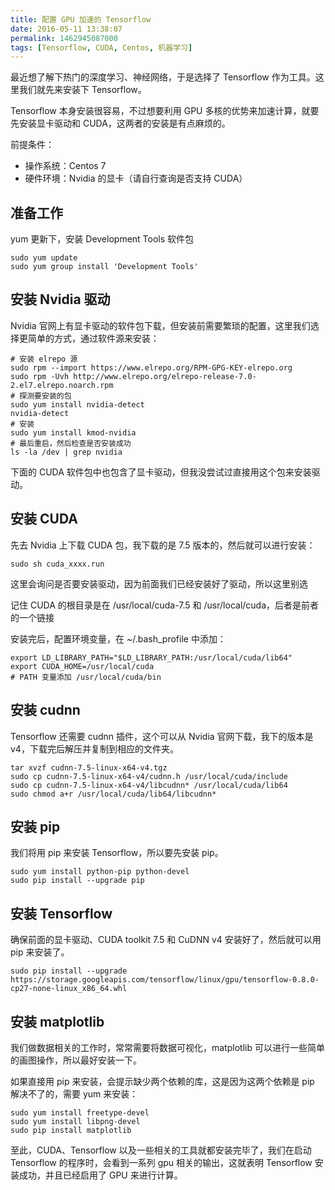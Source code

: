 ```yaml
---
title: 配置 GPU 加速的 Tensorflow
date: 2016-05-11 13:38:07
permalink: 1462945087000
tags: [Tensorflow, CUDA, Centos, 机器学习]
---
```


最近想了解下热门的深度学习、神经网络，于是选择了 Tensorflow 作为工具。这里我们就先来安装下 Tensorflow。

Tensorflow 本身安装很容易，不过想要利用 GPU 多核的优势来加速计算，就要先安装显卡驱动和 CUDA，这两者的安装是有点麻烦的。

前提条件：

- 操作系统：Centos 7
- 硬件环境：Nvidia 的显卡（请自行查询是否支持 CUDA）

## 准备工作

yum 更新下，安装 Development Tools 软件包

```
sudo yum update
sudo yum group install 'Development Tools'
```

## 安装 Nvidia 驱动

Nvidia 官网上有显卡驱动的软件包下载，但安装前需要繁琐的配置，这里我们选择更简单的方式，通过软件源来安装：

```
# 安装 elrepo 源
sudo rpm --import https://www.elrepo.org/RPM-GPG-KEY-elrepo.org
sudo rpm -Uvh http://www.elrepo.org/elrepo-release-7.0-2.el7.elrepo.noarch.rpm
# 探测要安装的包
sudo yum install nvidia-detect
nvidia-detect
# 安装
sudo yum install kmod-nvidia
# 最后重启，然后检查是否安装成功
ls -la /dev | grep nvidia
```
<!-- more -->
下面的 CUDA 软件包中也包含了显卡驱动，但我没尝试过直接用这个包来安装驱动。

## 安装 CUDA

先去 Nvidia 上下载 CUDA 包，我下载的是 7.5 版本的，然后就可以进行安装：

```
sudo sh cuda_xxxx.run
```

这里会询问是否要安装驱动，因为前面我们已经安装好了驱动，所以这里别选

记住 CUDA 的根目录是在 /usr/local/cuda-7.5 和 /usr/local/cuda，后者是前者的一个链接

安装完后，配置环境变量，在 ~/.bash_profile 中添加：

```
export LD_LIBRARY_PATH="$LD_LIBRARY_PATH:/usr/local/cuda/lib64"
export CUDA_HOME=/usr/local/cuda
# PATH 变量添加 /usr/local/cuda/bin
```

## 安装 cudnn

Tensorflow 还需要 cudnn 插件，这个可以从 Nvidia 官网下载，我下的版本是 v4，下载完后解压并复制到相应的文件夹。

```
tar xvzf cudnn-7.5-linux-x64-v4.tgz
sudo cp cudnn-7.5-linux-x64-v4/cudnn.h /usr/local/cuda/include
sudo cp cudnn-7.5-linux-x64-v4/libcudnn* /usr/local/cuda/lib64
sudo chmod a+r /usr/local/cuda/lib64/libcudnn*
```

## 安装 pip

我们将用 pip 来安装 Tensorflow，所以要先安装 pip。

```
sudo yum install python-pip python-devel
sudo pip install --upgrade pip
```

## 安装 Tensorflow

确保前面的显卡驱动、CUDA toolkit 7.5 和 CuDNN v4 安装好了，然后就可以用 pip 来安装了。

```
sudo pip install --upgrade https://storage.googleapis.com/tensorflow/linux/gpu/tensorflow-0.8.0-cp27-none-linux_x86_64.whl
```

## 安装 matplotlib

我们做数据相关的工作时，常常需要将数据可视化，matplotlib 可以进行一些简单的画图操作，所以最好安装一下。

如果直接用 pip 来安装，会提示缺少两个依赖的库，这是因为这两个依赖是 pip 解决不了的，需要 yum 来安装：

```
sudo yum install freetype-devel
sudo yum install libpng-devel
sudo pip install matplotlib
```

至此，CUDA、Tensorflow 以及一些相关的工具就都安装完毕了，我们在启动 Tensorflow 的程序时，会看到一系列 gpu 相关的输出，这就表明 Tensorflow 安装成功，并且已经启用了 GPU 来进行计算。
